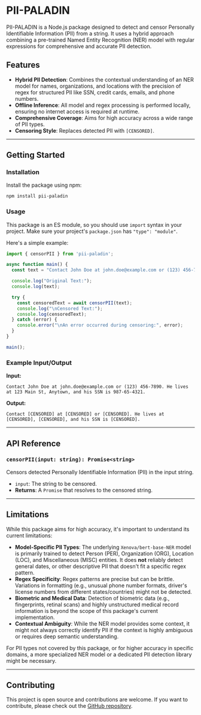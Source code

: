 # PII-PALADIN

PII-PALADIN is a Node.js package designed to detect and censor Personally Identifiable Information (PII) from a string. It uses a hybrid approach combining a pre-trained Named Entity Recognition (NER) model with regular expressions for comprehensive and accurate PII detection.

## Features

-	**Hybrid PII Detection**: Combines the contextual understanding of an NER model for names, organizations, and locations with the precision of regex for structured PII like SSN, credit cards, emails, and phone numbers.
-	**Offline Inference**: All model and regex processing is performed locally, ensuring no internet access is required at runtime.
-	**Comprehensive Coverage**: Aims for high accuracy across a wide range of PII types.
-	**Censoring Style**: Replaces detected PII with `[CENSORED]`.

---

## Getting Started

### Installation

Install the package using npm:

```bash
npm install pii-paladin
```

### Usage

This package is an ES module, so you should use `import` syntax in your project. Make sure your project's `package.json` has `"type": "module"`.

Here's a simple example:

```javascript
import { censorPII } from 'pii-paladin';

async function main() {
  const text = "Contact John Doe at john.doe@example.com or (123) 456-7890. He lives at 123 Main St, Anytown, and his SSN is 987-65-4321.";

  console.log("Original Text:");
  console.log(text);

  try {
    const censoredText = await censorPII(text);
    console.log("\nCensored Text:");
    console.log(censoredText);
  } catch (error) {
    console.error("\nAn error occurred during censoring:", error);
  }
}

main();
```

### Example Input/Output

**Input:**
```
Contact John Doe at john.doe@example.com or (123) 456-7890. He lives at 123 Main St, Anytown, and his SSN is 987-65-4321.
```

**Output:**
```
Contact [CENSORED] at [CENSORED] or [CENSORED]. He lives at [CENSORED], [CENSORED], and his SSN is [CENSORED].
```

---

## API Reference

### `censorPII(input: string): Promise<string>`

Censors detected Personally Identifiable Information (PII) in the input string.

*	`input`: The string to be censored.
*	**Returns**: A `Promise` that resolves to the censored string.

---

## Limitations

While this package aims for high accuracy, it's important to understand its current limitations:

*	**Model-Specific PII Types**: The underlying `Xenova/bert-base-NER` model is primarily trained to detect Person (PER), Organization (ORG), Location (LOC), and Miscellaneous (MISC) entities. It does **not** reliably detect general dates, or other descriptive PII that doesn't fit a specific regex pattern.
*	**Regex Specificity**: Regex patterns are precise but can be brittle. Variations in formatting (e.g., unusual phone number formats, driver's license numbers from different states/countries) might not be detected.
*	**Biometric and Medical Data**: Detection of biometric data (e.g., fingerprints, retinal scans) and highly unstructured medical record information is beyond the scope of this package's current implementation.
*	**Contextual Ambiguity**: While the NER model provides some context, it might not always correctly identify PII if the context is highly ambiguous or requires deep semantic understanding.

For PII types not covered by this package, or for higher accuracy in specific domains, a more specialized NER model or a dedicated PII detection library might be necessary.

---

## Contributing

This project is open source and contributions are welcome. If you want to contribute, please check out the [GitHub repository](https://github.com/jeeem/PII-PALADIN).